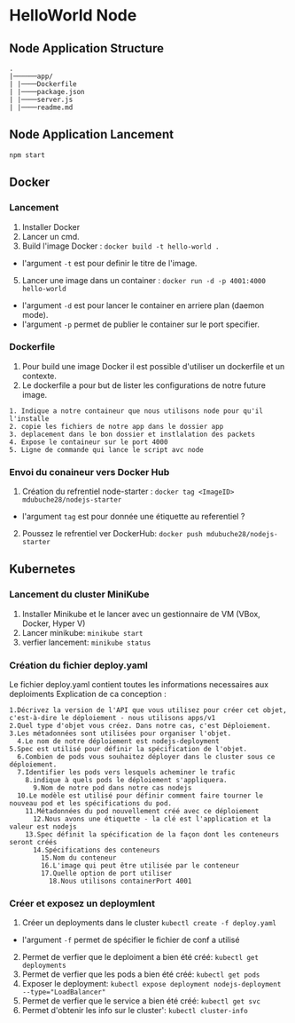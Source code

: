 # HelloWorld Node

## Node Application Structure 
```
.
|──────app/
| |────Dockerfile
| |────package.json
| |────server.js
| |────readme.md

```

## Node Application Lancement

```
npm start
```

## Docker 

### Lancement 

1. Installer Docker
2. Lancer un cmd.
3. Build l'image Docker : `docker build -t hello-world .`
  - l'argument `-t` est pour definir le titre de l'image.
5. Lancer une image dans un container : `docker run -d -p 4001:4000 hello-world`
  - l'argument `-d` est pour lancer le container en arriere plan (daemon mode).
  - l'argument `-p` permet de publier le container sur le port specifier.

### Dockerfile

1. Pour build une image Docker il est possible d'utiliser un dockerfile et un contexte.
2. Le dockerfile a pour but de lister les configurations de notre future image.  


```
1. Indique a notre containeur que nous utilisons node pour qu'il l'installe
2. copie les fichiers de notre app dans le dossier app 
3. deplacement dans le bon dossier et instlalation des packets
4. Expose le containeur sur le port 4000
5. Ligne de commande qui lance le script avc node
```

### Envoi du conaineur vers Docker Hub

1. Création du refrentiel node-starter : `docker tag <ImageID> mdubuche28/nodejs-starter`
  - l'argument `tag` est pour donnée une étiquette au referentiel ?

2. Poussez le refrentiel ver DockerHub: `docker push mdubuche28/nodejs-starter`

## Kubernetes

### Lancement du cluster MiniKube
1. Installer Minikube et le lancer avec un gestionnaire de VM (VBox, Docker, Hyper V)
2. Lancer minikube: `minikube start` 
3. verfier lancement: `minikube status`

### Création du fichier deploy.yaml

Le fichier deploy.yaml contient toutes les informations necessaires aux deploiments 
Explication de ca conception : 

```
1.Décrivez la version de l'API que vous utilisez pour créer cet objet, c'est-à-dire le déploiement - nous utilisons apps/v1
2.Quel type d'objet vous créez. Dans notre cas, c'est Déploiement.
3.Les métadonnées sont utilisées pour organiser l'objet.
  4.Le nom de notre déploiement est nodejs-deployment
5.Spec est utilisé pour définir la spécification de l'objet.
  6.Combien de pods vous souhaitez déployer dans le cluster sous ce déploiement.
  7.Identifier les pods vers lesquels acheminer le trafic
    8.indique à quels pods le déploiement s'appliquera.
      9.Nom de notre pod dans notre cas nodejs
  10.Le modèle est utilisé pour définir comment faire tourner le nouveau pod et les spécifications du pod.
    11.Métadonnées du pod nouvellement créé avec ce déploiement
      12.Nous avons une étiquette - la clé est l'application et la valeur est nodejs
    13.Spec définit la spécification de la façon dont les conteneurs seront créés
      14.Spécifications des conteneurs
        15.Nom du conteneur
        16.L'image qui peut être utilisée par le conteneur
        17.Quelle option de port utiliser
          18.Nous utilisons containerPort 4001
```

### Créer et exposez un deploymlent 

1. Créer un deployments dans le cluster `kubectl create -f deploy.yaml`
  - l'argument `-f` permet de spécifier le fichier de conf a utilisé 
2. Permet de verfier que le deploiment a bien été créé: `kubectl get deployments`
3. Permet de verfier que les pods a bien été créé: `kubectl get pods`
4. Exposer le deployment: `kubectl expose deployment nodejs-deployment --type="LoadBalancer"`
5. Permet de verfier que le service a bien été créé: `kubectl get svc`
5. Permet d'obtenir les info sur le cluster': `kubectl cluster-info`
